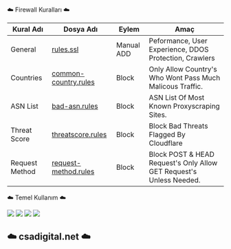  ☁️ Firewall Kuralları ☁️

| Kural Adı    | Dosya Adı                  | Eylem       | Amaç                                                     |
---- | ---- | ---- | ----
General | [rules.ssl](./rules.ssl) | Manual ADD | Peformance, User Experience, DDOS Protection, Crawlers<br>
Countries | [common-country.rules](./common-country.rules) | Block | Only Allow Country's Who Wont Pass Much Malicous Traffic.<br>
ASN List | [bad-asn.rules](./bad-asn.rules) | Block | ASN List Of Most Known Proxyscraping Sites.<br>
Threat Score | [threatscore.rules](./threatscore.rules) | Block | Block Bad Threats Flagged By Cloudflare<br>
Request Method | [request-method.rules](./request-method.rules) | Block | Block POST & HEAD Request's Only Allow GET Request's Unless Needed.<br>

☁️ Temel Kullanım ☁️

![](https://media.discordapp.net/attachments/819747919581675530/829677841292460042/unknown.png) 
![](https://media.discordapp.net/attachments/819747919581675530/829678093706592276/unknown.png) 
![](https://media.discordapp.net/attachments/819747919581675530/829678478278000650/unknown.png) 
![](https://media.discordapp.net/attachments/819747919581675530/829678903131897906/unknown.png) 

## ☁️ csadigital.net  ☁️
